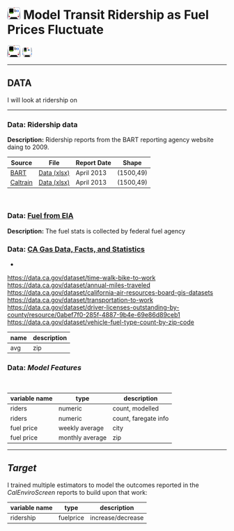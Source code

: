 # ![](images/barti.png) Model Transit Ridership as Fuel Prices Fluctuate

![](images/barti.png) ![](images/bart.png)

---
DATA
---
I will look at ridership on 

---
### <b>Data:</b> Ridership data 
**Description:** Ridership reports from the BART reporting agency website daing to 2009. 


 Source  | File  | Report Date  | Shape | 
 ---     | ---   |  ---         |  ---  |
 <a href = link > BART </a> |  <a href =  link > Data (xlsx) </a> | April 2013 | (1500,49) |
 <a href = link > Caltrain </a> |  <a href =  link > Data (xlsx) </a> | April 2013 | (1500,49) |

<br>

### <b>Data:</b> <a href = '' > Fuel from EIA </a>
**Description:** The fuel stats is collected by federal fuel agency


### <b>Data:</b> <a href = 'https://data.ca.gov/dataset/california-gasoline-data-facts-and-statistics' > CA Gas Data, Facts, and Statistics </a>
* 


https://data.ca.gov/dataset/time-walk-bike-to-work
https://data.ca.gov/dataset/annual-miles-traveled
https://data.ca.gov/dataset/california-air-resources-board-gis-datasets
https://data.ca.gov/dataset/transportation-to-work
https://data.ca.gov/dataset/driver-licenses-outstanding-by-county/resource/0abef7f0-285f-4887-9b4e-69e86d89ceb1
https://data.ca.gov/dataset/vehicle-fuel-type-count-by-zip-code




<!-- 
year(s) | name/link     | description                  | size 
---     | ---           | ---                          | ---
2012    |   xxx         |  business by type in county  | row x col 
2012    |   xxx         |  business counts by zip      | row x col  -->


name        | description 
---         | --- 
avg         | zip

### Data: _Model Features_

<br >

variable name   | type      | description 
---             | ---       | ---   
riders         | numeric   | count, modelled
riders         | numeric   | count, faregate info
fuel price      | weekly average    | city
fuel price      | monthly average    | zip 

---

## _Target_

I trained multiple estimators to model the outcomes reported in the _CalEnviroScreen_ reports to build upon that work: 

variable name   | type      | description 
---             | ---       | ---   
ridership         | fuelprice   | increase/decrease
